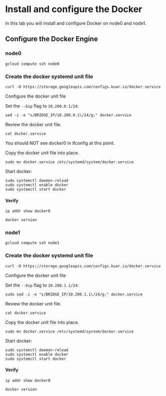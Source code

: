 # Install and configure the Docker

In this lab you will install and configure Docker on node0 and node1.

## Configure the Docker Engine

### node0

```
gcloud compute ssh node0
```

### Create the docker systemd unit file

```
curl -O https://storage.googleapis.com/configs.kuar.io/docker.service
```

Configure the docker unit file

Set the `--bip` flag to `10.200.0.1/24`:

```
sed -i -e "s/BRIDGE_IP/10.200.0.1\/24/g;" docker.service
```

Review the docker unit file.

```
cat docker.service
```

You should NOT see docker0 in ifconfig at this point.

Copy the docker unit file into place.

```
sudo mv docker.service /etc/systemd/system/docker.service
```

Start docker:

```
sudo systemctl daemon-reload
sudo systemctl enable docker
sudo systemctl start docker
```

#### Verify

```
ip addr show docker0
```

```
docker version
```

### node1

```
gcloud compute ssh node1
```

### Create the docker systemd unit file

```
curl -O https://storage.googleapis.com/configs.kuar.io/docker.service
```

Configure the docker unit file

Set the `--bip` flag to `10.200.1.1/24`:

```
sudo sed -i -e "s/BRIDGE_IP/10.200.1.1\/24/g;" docker.service
```

Review the docker unit file.

```
cat docker.service
```

Copy the docker unit file into place.

```
sudo mv docker.service /etc/systemd/system/docker.service
```

Start docker:

```
sudo systemctl daemon-reload
sudo systemctl enable docker
sudo systemctl start docker
```

#### Verify

```
ip addr show docker0
```
```
docker version
```
